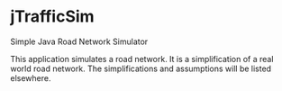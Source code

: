 jTrafficSim
===========

Simple Java Road Network Simulator  
  
This application simulates a road network.  It is a simplification of a real world road network. The simplifications and assumptions will be listed elsewhere.

